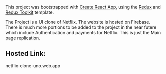 This project was bootstrapped with [Create React App](https://github.com/facebook/create-react-app), using the [Redux](https://redux.js.org/) and [Redux Toolkit](https://redux-toolkit.js.org/) template.

The Project is a UI clone of Netflix. The website is hosted on Firebase. There is much more portions to be added to the project in the near futere which include Authentication and payments for Netflix. This is just the Main page replication.

## Hosted Link:
netflix-clone-uno.web.app
